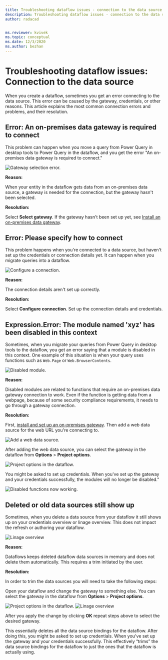 ```yaml
---
title: Troubleshooting dataflow issues - connection to the data source
description: Troubleshooting dataflow issues - connection to the data source
author: radacad


ms.reviewer: kvivek
ms.topic: conceptual
ms.date: 12/3/2020
ms.author: bezhan
---
```


# Troubleshooting dataflow issues: Connection to the data source

When you create a dataflow, sometimes you get an error connecting to the data source. This error can be caused by the gateway, credentials, or other reasons. This article explains the most common connection errors and problems, and their resolution.

## Error: An on-premises data gateway is required to connect

This problem can happen when you move a query from Power Query in desktop tools to Power Query in the dataflow, and you get the error "An on-premises data gateway is required to connect."

![Gateway selection error.](media/GatewaySelectError.png)

**Reason:**

When your entity in the dataflow gets data from an on-premises data source, a gateway is needed for the connection, but the gateway hasn't been selected.

**Resolution:**

Select **Select gateway**. If the gateway hasn't been set up yet, see [Install an on-premises data gateway](/data-integration/gateway/service-gateway-install).

## Error: Please specify how to connect

This problem happens when you're connected to a data source, but haven't set up the credentials or connection details yet. It can happen when you migrate queries into a dataflow.

![Configure a connection.](media/ConfigureConnection.png)

**Reason:**

The connection details aren't set up correctly.

**Resolution:**

Select **Configure connection**. Set up the connection details and credentials.

## Expression.Error: The module named 'xyz' has been disabled in this context

Sometimes, when you migrate your queries from Power Query in desktop tools to the dataflow, you get an error saying that a module is disabled in this context. One example of this situation is when your query uses functions such as `Web.Page` or `Web.BrowserContents`.

![Disabled module.](media/DisabledModule.png)

**Reason:**

Disabled modules are related to functions that require an on-premises data gateway connection to work. Even if the function is getting data from a webpage, because of some security compliance requirements, it needs to go through a gateway connection.

**Resolution:**

First, [install and set up an on-premises gateway](/data-integration/gateway/service-gateway-install). Then add a web data source for the web URL you're connecting to.

![Add a web data source.](media/WebDataSourceInGateway.png)

After adding the web data source, you can select the gateway in the dataflow from **Options** > **Project options**.

![Project options in the dataflow.](media/ProjectOptions.png)

You might be asked to set up credentials. When you've set up the gateway and your credentials successfully, the modules will no longer be disabled."

![Disabled functions now working.](media/DisabledFunctionWorkingFine.png)

## Deleted or old data sources still show up

Sometimes, when you delete a data source from your dataflow it still shows up on your credentials overview or linage overview. This does not impact the refresh or authoring your dataflow.

![Linage overview](media/troubleshoot-dataflow-deleted-source/linage-overview.png)

**Reason:**

Dataflows keeps deleted dataflow data sources in memory and does not delete them automatically. This requires a trim initiated by the user.

**Resolution:**

In order to trim the data sources you will need to take the following steps:

Open your dataflow and change the gateway to something else. You can select the gateway in the dataflow from **Options** > **Project options**.

![Project options in the dataflow.](media/ProjectOptions.png)
![Linage overview](media/troubleshoot-dataflow-deleted-source/gateway-selection.png)

After you apply the change by clicking **OK** repeat steps above to select the desired gateway.

This essentially deletes all the data source bindings for the dataflow. After doing this, you might be asked to set up credentials. When you've set up the gateway and your credentials successfully. This effectively “trims” the data source bindings for the dataflow to just the ones that the dataflow is actually using.
